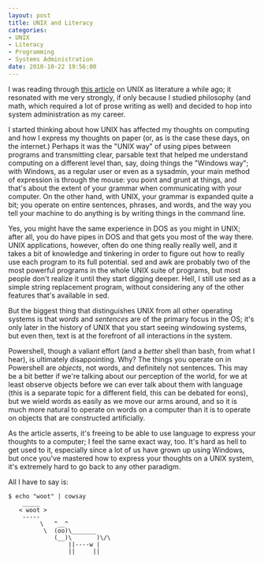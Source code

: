 ```yaml
---
layout: post
title: UNIX and Literacy
categories:
- UNIX
- Literacy
- Programming
- Systems Administration
date: 2010-10-22 19:56:00
---
```


I was reading through [this article] on UNIX as literature a while ago;
it resonated with me very strongly, if only because I studied philosophy
(and math, which required a lot of prose writing as well) and decided to
hop into system administration as my career.

I started thinking about how UNIX has affected my thoughts on computing and
how I express my thoughts on paper (or, as is the case these days, on the
internet.)  Perhaps it was the "UNIX way" of using pipes between programs
and transmitting clear, parsable text that helped me understand computing on
a different level than, say, doing things the "Windows way"; with Windows, as
a regular user or even as a sysadmin, your main method of expression is through
the mouse: you point and grunt at things, and that's about the extent of your
grammar when communicating with your computer.  On the other hand, with UNIX,
your grammar is expanded quite a bit; you operate on entire sentences, phrases,
and words, and the way you tell your machine to do anything is by writing
things in the command line.

Yes, you might have the same experience in DOS as you might in UNIX; after
all, you do have pipes in DOS and that gets you most of the way there. UNIX
applications, however, often do one thing really really well, and it takes
a bit of knowledge and tinkering in order to figure out how to really use
each program to its full potential.  sed and awk are probably two of the most
powerful programs in the whole UNIX suite of programs, but most people don't
realize it until they start digging deeper.  Hell, I still use sed as a simple
string replacement program, without considering any of the other features
that's available in sed.

But the biggest thing that distinguishes UNIX from all other operating systems
is that *words* and *sentences* are of the primary focus in the OS; it's only
later in the history of UNIX that you start seeing windowing systems, but
even then, text is at the forefront of all interactions in the system.

Powershell, though a valiant effort (and a *better* shell than bash, from
what I hear), is ultimately disappointing.  Why?  The things you operate on
in Powershell are *objects*, not words, and definitely not sentences. This may
be a bit better if we're talking about our perception of the world, for we
at least observe objects before we can ever talk about them with language
(this is a separate topic for a different field, this can be debated for eons),
but we wield words as easily as we move our arms around, and so it is much
more natural to operate on words on a computer than it is to operate on
objects that are constructed artificially.

As the article asserts, it's freeing to be able to use language to express
your thoughts to a computer; I feel the same exact way, too.  It's hard as hell
to get used to it, especially since a lot of us have grown up using Windows,
but once you've mastered how to express your thoughts on a UNIX system, it's
extremely hard to go back to any other paradigm.

All I have to say is:

<pre><code>$ echo "woot" | cowsay
    _____
   < woot >
    -----
         \   ^__^
          \  (oo)\_______
             (__)\       )\/\
                 ||----w |
                 ||     ||
</code></pre>

[this article]: http://theody.net/elements.html

